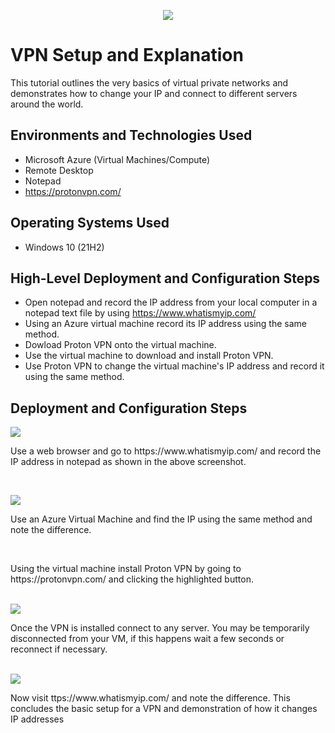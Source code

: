 <p align="center">
<img src="https://i.imgur.com/EMB7gDW.jpg"/>
</p>

<h1>VPN Setup and Explanation</h1>
This tutorial outlines the very basics of virtual private networks and demonstrates how to change your IP and connect to different servers around the world.<br />


<h2>Environments and Technologies Used</h2>

- Microsoft Azure (Virtual Machines/Compute)
- Remote Desktop
- Notepad
- https://protonvpn.com/
  

<h2>Operating Systems Used </h2>

- Windows 10 (21H2)

<h2>High-Level Deployment and Configuration Steps</h2>

- Open notepad and record the IP address from your local computer in a notepad text file by using https://www.whatismyip.com/
- Using an Azure virtual machine record its IP address using the same method.
- Dowload Proton VPN onto the virtual machine.
- Use the virtual machine to download and install Proton VPN.
- Use Proton VPN to change the virtual machine's IP address and record it using the same method.

<h2>Deployment and Configuration Steps</h2>

<p>
<img src="https://github.com/kennethmoen/VM-Setup-and-Explanation/assets/145589069/5d013d6f-c3d1-49d8-bc42-eaf910131408"/>
</p>
<p>
Use a web browser and go to  https://www.whatismyip.com/ and record the IP address in notepad as shown in the above screenshot.
</p>
<br />

<p>
<img src="https://github.com/kennethmoen/VM-Setup-and-Explanation/assets/145589069/f6451d58-72a2-4b71-bac2-42ffdfd946d9"/>
</p>
<p>
  Use an Azure Virtual Machine and find the IP using the same method and note the difference.
</p>
<br />

<p>
Using the virtual machine install Proton VPN by going to https://protonvpn.com/ and clicking the highlighted button.
</p>
<br />
<img src="https://github.com/kennethmoen/VM-Setup-and-Explanation/assets/145589069/82927918-9346-49ca-acc7-40829f30d673"/>
</p>
<p>
Once the VPN is installed connect to any server. You may be temporarily disconnected from your VM, if this happens wait a few seconds or reconnect if necessary.
</p>
<br />
<img src="https://github.com/kennethmoen/VM-Setup-and-Explanation/assets/145589069/03745df0-acde-41f6-83a1-fec2608ea65a"/>
</p>
<p>
Now visit ttps://www.whatismyip.com/ and note the difference. This concludes the basic setup for a VPN and demonstration of how it changes IP addresses
</p>
<br />

